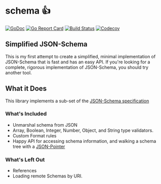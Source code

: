 # schema 👍


[![GoDoc](http://img.shields.io/badge/go-documentation-blue.svg?style=flat-square)](https://pkg.go.dev/github.com/benpate/schema)
[![Go Report Card](https://goreportcard.com/badge/github.com/benpate/schema?style=flat-square)](https://goreportcard.com/report/github.com/benpate/schema)
[![Build Status](http://img.shields.io/travis/benpate/schema.svg?style=flat-square)](https://travis-ci.org/benpate/schema)
[![Codecov](https://img.shields.io/codecov/c/github/benpate/schema.svg?style=flat-square)](https://codecov.io/gh/benpate/schema)


## Simplified JSON-Schema

This is my first attempt to create a simplified, minimal implementation of JSON-Schema that is fast and has an easy API.  If you're looking for a complete, rigorous implementation of JSON-Schema, you should try another tool.

## What it Does

This library implements a sub-set of the [JSON-Schema specification](http://json-schema.org)

### What's Included

* Unmarshal schema from JSON
* Array, Boolean, Integer, Number, Object, and String type validators.
* Custom Format rules
* Happy API for accessing schema information, and walking a schema tree with a [JSON-Pointer](https://tools.ietf.org/html/rfc6901)

### What's Left Out

* References
* Loading remote Schemas by URI.